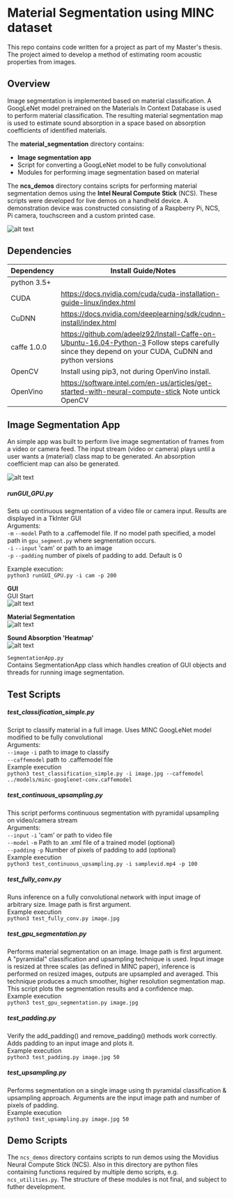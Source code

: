 # Material Segmentation using MINC dataset
This repo contains code written for a project as part of my Master's thesis. 
The project aimed to develop a method of estimating room acoustic properties from images. 

## Overview

Image segmentation is implemented based on material classification. 
A GoogLeNet model pretrained on the Materials In Context Database is used to perform material classification. 
The resulting material segmentation map is used to estimate sound absorption in a space based on absorption coefficients of identified materials.

The **material_segmentation** directory contains:
* **Image segmentation app**
* Script for converting a GoogLeNet model to be fully convolutional
* Modules for performing image segmentation based on material

The **ncs_demos** directory contains scripts for performing material segmentation demos using the **Intel Neural Compute Stick** (NCS). 
These scripts were developed for live demos on a handheld device. 
A demonstration device was constructed consisting of a Raspberry Pi, NCS, Pi camera, touchscreen and a custom printed case.

![alt text](https://github.com/aoifemcdonagh/material-segmentation/blob/master/src/pictures/demo_setup.png "demo setup")

## Dependencies

Dependency | Install Guide/Notes
-----------|--------------
python 3.5+ |
CUDA | https://docs.nvidia.com/cuda/cuda-installation-guide-linux/index.html
CuDNN | https://docs.nvidia.com/deeplearning/sdk/cudnn-install/index.html
caffe 1.0.0 | https://github.com/adeelz92/Install-Caffe-on-Ubuntu-16.04-Python-3 Follow steps carefully since they depend on your CUDA, CuDNN and python versions
OpenCV | Install using pip3, not during OpenVino install.
OpenVino | https://software.intel.com/en-us/articles/get-started-with-neural-compute-stick Note untick OpenCV


## Image Segmentation App
An simple app was built to perform live image segmentation of frames from a video or camera feed.
The input stream (video or camera) plays until a user wants a (material) class map to be generated.
An absorption coefficient map can also be generated.

![alt text](https://github.com/aoifemcdonagh/material-segmentation/blob/master/src/pictures/live_image_workflow.png "start up")


##### runGUI_GPU.py  
Sets up continuous segmentation of a video file or camera input. Results are displayed in a TkInter GUI  
Arguments:  
   `-m` `--model` Path to a .caffemodel file. If no model path specified, a model path in `gpu_segment.py` where segmentation occurs.  
   `-i` `--input` 'cam' or path to an image  
   `-p` `--padding` number of pixels of padding to add. Default is 0 
   
Example execution:  
`python3 runGUI_GPU.py -i cam -p 200`

**GUI**  
GUI Start  
![alt text](https://github.com/aoifemcdonagh/material-segmentation/blob/master/src/pictures/start.png "start up")

**Material Segmentation**  
![alt text](https://github.com/aoifemcdonagh/material-segmentation/blob/master/src/pictures/demo_table_material.png "demo material segmentation")  

**Sound Absorption 'Heatmap'**  
![alt text](https://github.com/aoifemcdonagh/material-segmentation/blob/master/src/pictures/demo_table_abs.png "demo sound absorption heatmaps")  

`SegmentationApp.py`  
Contains SegmentationApp class which handles creation of GUI objects and threads for running image segmentation.

## Test Scripts

##### test_classification_simple.py
Script to classify material in a full image.
Uses MINC GoogLeNet model modified to be fully convolutional  
Arguments:  
   `--image` `-i` path to image to classify  
   `--caffemodel` path to .caffemodel file   
Example execution  
`python3 test_classification_simple.py -i image.jpg --caffemodel ../models/minc-googlenet-conv.caffemodel`

##### test_continuous_upsampling.py
This script performs continuous segmentation with pyramidal upsampling on video/camera stream  
Arguments:  
   `--input` `-i` 'cam' or path to video file  
   `--model` `-m` Path to an .xml file of a trained model (optional)  
   `--padding` `-p` Number of pixels of padding to add (optional)    
Example execution  
`python3 test_continuous_upsampling.py -i samplevid.mp4 -p 100`

##### test_fully_conv.py
Runs inference on a fully convolutional network with input image of arbitrary size. Image path is first argument.  
Example execution  
`python3 test_fully_conv.py image.jpg`

##### test_gpu_segmentation.py
Performs material segmentation on an image. Image path is first argument.
A "pyramidal" classification and upsampling technique is used. Input image is resized at three scales (as defined in MINC paper), inference is performed on resized images, outputs are upsampled and averaged. This technique produces a much smoother, higher resolution segmentation map. This script plots the segmentation results and a confidence map.  
Example execution  
`python3 test_gpu_segmentation.py image.jpg`

##### test_padding.py
Verify the add_padding() and remove_padding() methods work correctly. Adds padding to an input image and plots it.  
Example execution  
`python3 test_padding.py image.jpg 50`

##### test_upsampling.py
Performs segmentation on a single image using th pyramidal classification & upsampling approach. Arguments are the input image path and number of pixels of padding.  
Example execution  
`python3 test_upsampling.py image.jpg 50`


## Demo Scripts
The `ncs_demos` directory contains scripts to run demos using the Movidius Neural Compute Stick (NCS). Also in this directory are python files containing functions required by multiple demo scripts, e.g. `ncs_utilities.py`. The structure of these modules is not final, and subject to futher development.
